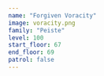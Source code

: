 ```yaml
---
name: "Forgiven Voracity"
image: voracity.png
family: "Peiste"
level: 100
start_floor: 67
end_floor: 69
patrol: false
---
```

